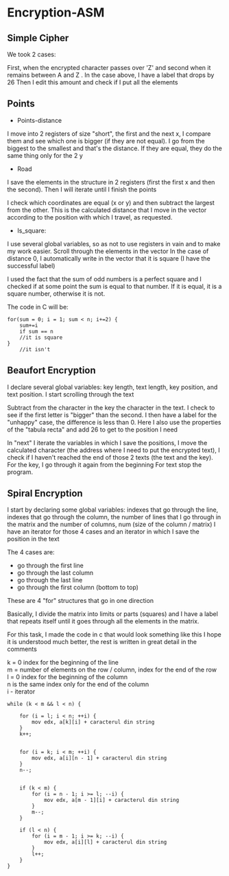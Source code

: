 # Encryption-ASM

Simple Cipher
-------------
We took 2 cases:

First, when the encrypted character passes over 'Z' and second when it remains between A and Z .
In the case above, I have a label that drops by 26
Then I edit this amount and check if I put all the elements

Points
-------

- Points-distance

I move into 2 registers of size "short", the first and the next x, I compare them and see which one is bigger (if they are not equal).
I go from the biggest to the smallest and that's the distance.
If they are equal, they do the same thing only for the 2 y
    
- Road

I save the elements in the structure in 2 registers (first the first x and then the second). Then I will iterate until I finish the points

I check which coordinates are equal (x or y) and then subtract the largest from the other.
This is the calculated distance that I move in the vector according to the position with which I travel, as requested.

- Is_square:

I use several global variables, so as not to use registers in vain and to make my work easier.
Scroll through the elements in the vector
In the case of distance 0, I automatically write in the vector that it is square (I have the successful label)

I used the fact that the sum of odd numbers is a perfect square and I checked if at some point the sum is equal to that number. If it is equal, it is a square number, otherwise it is not.

The code in C will be:

    for(sum = 0; i = 1; sum < n; i+=2) {
        sum+=i
        if sum == n
        //it is square
    }
        //it isn't

Beaufort Encryption
-------------------
I declare several global variables: key length, text length, key position, and text position.
I start scrolling through the text

Subtract from the character in the key the character in the text. I check to see if the first letter is "bigger" than the second.
I then have a label for the "unhappy" case, the difference is less than 0.
Here I also use the properties of the "tabula recta" and add 26 to get to the position I need

In "next" I iterate the variables in which I save the positions, I move the calculated character (the address where I need to put the encrypted text), I check if I haven't reached the end of those 2 texts (the text and the key).
For the key, I go through it again from the beginning
For text stop the program.

Spiral Encryption
-----------------
I start by declaring some global variables: indexes that go through the line, indexes that go through the column, the number of lines that I go through in the matrix and the number of columns, num (size of the column / matrix)
I have an iterator for those 4 cases and an iterator in which I save the position in the text

The 4 cases are:

- go through the first line
- go through the last column
- go through the last line
- go through the first column (bottom to top)

These are 4 "for" structures that go in one direction

Basically, I divide the matrix into limits or parts (squares) and I have a label that repeats itself until it goes through all the elements in the matrix.

For this task, I made the code in c that would look something like this
I hope it is understood much better, the rest is written in great detail in the comments

k = 0 index for the beginning of the line \
m = number of elements on the row / column, index for the end of the row \
l = 0 index for the beginning of the column \
n is the same index only for the end of the column \
i - iterator
        
    while (k < m && l < n) {

        for (i = l; i < n; ++i) {
            mov edx, a[k][i] + caracterul din string
        }
        k++;
 
        
        for (i = k; i < m; ++i) {
            mov edx, a[i][n - 1] + caracterul din string 
        }
        n--;
 
        
        if (k < m) {
            for (i = n - 1; i >= l; --i) {
                mov edx, a[m - 1][i] + caracterul din string 
            }
            m--;
        }
 
        if (l < n) {
            for (i = m - 1; i >= k; --i) {
                mov edx, a[i][l] + caracterul din string 
            }
            l++;
        }
    }






